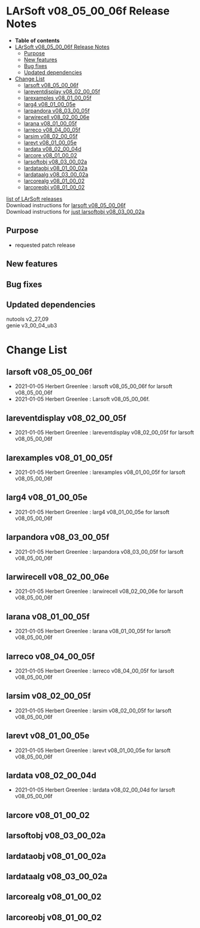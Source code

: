 LArSoft v08\_05\_00\_06f Release Notes
===============================================================================

-   **Table of contents**
-   [LArSoft v08\_05\_00\_06f Release Notes](#LArSoft-v08_05_00_06f-Release-Notes)
    -   [Purpose](#Purpose)
    -   [New features](#New-features)
    -   [Bug fixes](#Bug-fixes)
    -   [Updated dependencies](#Updated-dependencies)
-   [Change List](#Change-List)
    -   [larsoft v08\_05\_00\_06f](#larsoft-v08_05_00_06f)
    -   [lareventdisplay v08\_02\_00\_05f](#lareventdisplay-v08_02_00_05f)
    -   [larexamples v08\_01\_00\_05f](#larexamples-v08_01_00_05f)
    -   [larg4 v08\_01\_00\_05e](#larg4-v08_01_00_05e)
    -   [larpandora v08\_03\_00\_05f](#larpandora-v08_03_00_05f)
    -   [larwirecell v08\_02\_00\_06e](#larwirecell-v08_02_00_06e)
    -   [larana v08\_01\_00\_05f](#larana-v08_01_00_05f)
    -   [larreco v08\_04\_00\_05f](#larreco-v08_04_00_05f)
    -   [larsim v08\_02\_00\_05f](#larsim-v08_02_00_05f)
    -   [larevt v08\_01\_00\_05e](#larevt-v08_01_00_05e)
    -   [lardata v08\_02\_00\_04d](#lardata-v08_02_00_04d)
    -   [larcore v08\_01\_00\_02](#larcore-v08_01_00_02)
    -   [larsoftobj v08\_03\_00\_02a](#larsoftobj-v08_03_00_02a)
    -   [lardataobj v08\_01\_00\_02a](#lardataobj-v08_01_00_02a)
    -   [lardataalg v08\_03\_00\_02a](#lardataalg-v08_03_00_02a)
    -   [larcorealg v08\_01\_00\_02](#larcorealg-v08_01_00_02)
    -   [larcoreobj v08\_01\_00\_02](#larcoreobj-v08_01_00_02)

[list of LArSoft releases](LArSoft_release_list)\
Download instructions for [larsoft v08\_05\_00\_06f](http://scisoft.fnal.gov/scisoft/bundles/larsoft/v08_05_00_06f/larsoft-v08_05_00_06f.html)\
Download instructions for [just larsoftobj v08\_03\_00\_02a](http://scisoft.fnal.gov/scisoft/bundles/larsoftobj/v08_03_00_02a/larsoftobj-v08_03_00_02a.html)

Purpose
--------------------

-   requested patch release

New features
------------------------------

Bug fixes
------------------------

Updated dependencies
----------------------------------------------

nutools v2\_27\_09\
genie v3\_00\_04\_ub3

Change List
============================

larsoft v08\_05\_00\_06f
---------------------------------------------------

-   2021-01-05 Herbert Greenlee : larsoft v08\_05\_00\_06f for larsoft v08\_05\_00\_06f
-   2021-01-05 Herbert Greenlee : Larsoft v08\_05\_00\_06f.

lareventdisplay v08\_02\_00\_05f
-------------------------------------------------------------------

-   2021-01-05 Herbert Greenlee : lareventdisplay v08\_02\_00\_05f for larsoft v08\_05\_00\_06f

larexamples v08\_01\_00\_05f
-----------------------------------------------------------

-   2021-01-05 Herbert Greenlee : larexamples v08\_01\_00\_05f for larsoft v08\_05\_00\_06f

larg4 v08\_01\_00\_05e
-----------------------------------------------

-   2021-01-05 Herbert Greenlee : larg4 v08\_01\_00\_05e for larsoft v08\_05\_00\_06f

larpandora v08\_03\_00\_05f
---------------------------------------------------------

-   2021-01-05 Herbert Greenlee : larpandora v08\_03\_00\_05f for larsoft v08\_05\_00\_06f

larwirecell v08\_02\_00\_06e
-----------------------------------------------------------

-   2021-01-05 Herbert Greenlee : larwirecell v08\_02\_00\_06e for larsoft v08\_05\_00\_06f

larana v08\_01\_00\_05f
-------------------------------------------------

-   2021-01-05 Herbert Greenlee : larana v08\_01\_00\_05f for larsoft v08\_05\_00\_06f

larreco v08\_04\_00\_05f
---------------------------------------------------

-   2021-01-05 Herbert Greenlee : larreco v08\_04\_00\_05f for larsoft v08\_05\_00\_06f

larsim v08\_02\_00\_05f
-------------------------------------------------

-   2021-01-05 Herbert Greenlee : larsim v08\_02\_00\_05f for larsoft v08\_05\_00\_06f

larevt v08\_01\_00\_05e
-------------------------------------------------

-   2021-01-05 Herbert Greenlee : larevt v08\_01\_00\_05e for larsoft v08\_05\_00\_06f

lardata v08\_02\_00\_04d
---------------------------------------------------

-   2021-01-05 Herbert Greenlee : lardata v08\_02\_00\_04d for larsoft v08\_05\_00\_06f

larcore v08\_01\_00\_02
-------------------------------------------------

larsoftobj v08\_03\_00\_02a
---------------------------------------------------------

lardataobj v08\_01\_00\_02a
---------------------------------------------------------

lardataalg v08\_03\_00\_02a
---------------------------------------------------------

larcorealg v08\_01\_00\_02
-------------------------------------------------------

larcoreobj v08\_01\_00\_02
-------------------------------------------------------
